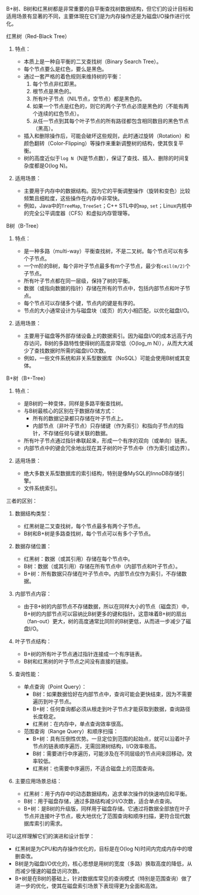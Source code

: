 
B+树、B树和红黑树都是非常重要的自平衡查找树数据结构，但它们的设计目标和适用场景有显著的不同，主要体現在它们是为内存操作还是为磁盘I/O操作进行优化。

红黑树（Red-Black Tree）

1.  特点：
    *   本质上是一种自平衡的二叉查找树（Binary Search Tree）。
    *   每个节点要么是红色，要么是黑色。
    *   通过一套严格的着色规则来维持树的平衡：
        1.  每个节点非红即黑。
        2.  根节点是黑色的。
        3.  所有叶子节点（NIL节点，空节点）都是黑色的。
        4.  如果一个节点是红色的，则它的两个子节点必须是黑色的（不能有两个连续的红色节点）。
        5.  从任一节点到其每个叶子节点的所有路径都包含相同数目的黑色节点（黑高）。
    *   插入和删除操作后，可能会破坏这些规则，此时通过旋转（Rotation）和颜色翻转（Color-Flipping）等操作来重新调整树的结构，使其恢复平衡。
    *   树的高度近似于`log N`（N是节点数），保证了查找、插入、删除的时间复杂度都是O(log N)。

2.  适用场景：
    *   主要用于内存中的数据结构。因为它的平衡调整操作（旋转和变色）比较频繁且细粒度，这些操作在内存中非常快。
    *   例如，Java中的`TreeMap`, `TreeSet`；C++ STL中的`map`, `set`；Linux内核中的完全公平调度器（CFS）和虚拟内存管理等。

B树（B-Tree）

1.  特点：
    *   是一种多路（multi-way）平衡查找树，不是二叉树。每个节点可以有多个子节点。
    *   一个m阶的B树，每个非叶子节点最多有m个子节点，最少有`ceil(m/2)`个子节点。
    *   所有叶子节点都在同一层级，保持了树的平衡。
    *   数据（或指向数据的指针）存储在所有的节点中，包括内部节点和叶子节点。
    *   每个节点可以存储多个键，节点内的键是有序的。
    *   节点的大小通常设计为与磁盘块（或页）的大小相匹配，以优化磁盘I/O。

2.  适用场景：
    *   主要用于磁盘等外部存储设备上的数据索引。因为磁盘I/O的成本远高于内存访问，B树的多路特性使得树的高度非常低（O(log_m N)），从而大大减少了查找数据时所需的磁盘I/O次数。
    *   例如，一些文件系统和非关系型数据库（NoSQL）可能会使用B树或其变体。

B+树（B+-Tree）

1.  特点：
    *   是B树的一种变体，同样是多路平衡查找树。
    *   与B树最核心的区别在于数据存储方式：
        *   所有的数据记录都只存储在叶子节点上。
        *   内部节点（非叶子节点）只存储键（作为索引）和指向子节点的指针，不存储任何与键关联的数据。
    *   所有叶子节点通过指针串联起来，形成一个有序的双向（或单向）链表。
    *   内部节点中的键会冗余地出现在其子树的叶子节点中（作为索引或边界）。

2.  适用场景：
    *   绝大多数关系型数据库的索引结构，特别是像MySQL的InnoDB存储引擎。
    *   文件系统索引。

三者的区别：

1.  数据结构类型：
    *   红黑树是二叉查找树，每个节点最多有两个子节点。
    *   B树和B+树是多路查找树，每个节点可以有多个子节点。

2.  数据存储位置：
    *   红黑树：数据（或其引用）存储在每个节点中。
    *   B树：数据（或其引用）存储在所有节点中（内部节点和叶子节点）。
    *   B+树：所有数据只存储在叶子节点中。内部节点仅作为索引，不存储数据。

3.  内部节点内容：
    *   由于B+树的内部节点不存储数据，所以在同样大小的节点（磁盘页）中，B+树的内部节点可以容纳比B树更多的键和指针。这意味着B+树的扇出（fan-out）更大，树的高度通常比同阶的B树更低，从而进一步减少了磁盘I/O。

4.  叶子节点结构：
    *   B+树的所有叶子节点通过指针连接成一个有序链表。
    *   B树和红黑树的叶子节点之间没有直接的链接。

5.  查询性能：
    *   单点查询（Point Query）：
        *   B树：如果数据恰好在内部节点中，查询可能会更快结束，因为不需要遍历到叶子节点。
        *   B+树：任何查询都必须从根走到叶子节点才能获取到数据，查询路径长度稳定。
        *   红黑树：在内存中，单点查询效率很高。
    *   范围查询（Range Query）和顺序扫描：
        *   B+树：具有压倒性优势。一旦定位到范围的起始点，就可以沿着叶子节点的链表顺序遍历，无需回溯树结构，I/O效率极高。
        *   B树：需要进行中序遍历，可能涉及在不同层级的节点间来回移动，效率较低。
        *   红黑树：也需要中序遍历，不适合磁盘上的范围查询。

6.  主要应用场景总结：
    *   红黑树：用于内存中的动态数据结构，追求单次操作的快速响应和平衡。
    *   B树：用于磁盘存储，通过多路结构减少I/O次数，适合单点查询。
    *   B+树：是B树的升级版，同样用于磁盘存储。它通过将数据全部放在叶子节点并连接叶子节点，极大地优化了范围查询和顺序扫描，更符合现代数据库索引的需求。

可以这样理解它们的演进和设计哲学：
*   红黑树是为CPU和内存操作优化的，目标是在O(log N)时间内完成内存中的增删查改。
*   B树是为磁盘I/O优化的，核心思想是用树的宽度（多路）换取高度的降低，从而减少慢速的磁盘访问次数。
*   B+树是在B树的基础上，针对数据库常见的查询模式（特别是范围查询）做了进一步的优化，使其在磁盘索引场景下表现得更为全面和高效。

